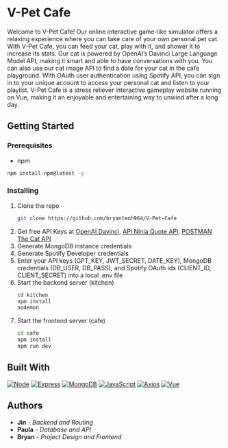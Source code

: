 # V-Pet Cafe

Welcome to V-Pet Cafe! Our online interactive game-like simulator offers a relaxing experience where you can take care of your own personal pet cat. With V-Pet Cafe, you can feed your cat, play with it, and shower it to increase its stats. Our cat is powered by OpenAI’s Davinci Large Language Model API, making it smart and able to have conversations with you. You can also use our cat image API to find a date for your cat in the cafe playground. With OAuth user authentication using Spotify API, you can sign in to your unique account to access your personal cat and listen to your playlist. V-Pet Cafe is a stress reliever interactive gameplay website running on Vue, making it an enjoyable and entertaining way to unwind after a long day.

## Getting Started
### Prerequisites
* npm
```sh
npm install npm@latest -g
```

### Installing
1. Clone the repo
   ```sh
   git clone https://github.com/bryanteoh964/V-Pet-Cafe
   ```
2. Get free API Keys at [OpenAI Davinci](https://platform.openai.com/docs/models), [API Ninja Quote API](https://api-ninjas.com/api/quotes), [POSTMAN The Cat API](https://documenter.getpostman.com/view/4016432/RWToRJCq)
3. Generate MongoDB instance credentials
4. Generate Spotify Developer credentials
5. Enter your API keys (GPT_KEY, JWT_SECRET, DATE_KEY), MongoDB credentials (DB_USER, DB_PASS), and Spotify OAuth ids (CLIENT_ID, CLIENT_SECRET) into a local .env file
6. Start the backend server (kitchen)
   ```js
   cd kitchen
   npm install
   nodemon
   ```
7. Start the frontend server (cafe)
   ```sh
   cd cafe
   npm install
   npm run dev
   ```

## Built With
[![Node][Node.js]][Node-url]
[![Express][Express.js]][Express-url]
[![MongoDB][MongoDB]][MongoDB-url]
[![JavaScript][JavaScript]][JavaScript-url]
[![Axios][Axios]][Axios-url]
[![Vue][Vue.js]][Vue-url]

## Authors
* **Jin** - *Backend and Routing*
* **Paula** - *Database and API*
* **Bryan** - *Project Design and Frontend*

<!-- MARKDOWN LINKS & IMAGES -->
[Node.js]: https://img.shields.io/badge/Node.js-43853D?style=for-the-badge&logo=node.js&logoColor=white
[Node-url]: https://nodejs.org/
[Express.js]: https://img.shields.io/badge/Express.js-404D59?style=for-the-badge&logo=express&logoColor=white
[Express-url]: https://expressjs.com/
[MongoDB]: https://img.shields.io/badge/MongoDB-4EA94B?style=for-the-badge&logo=mongodb&logoColor=white
[MongoDB-url]: https://www.mongodb.com/
[JavaScript]: https://img.shields.io/badge/JavaScript-F7DF1E?style=for-the-badge&logo=javascript&logoColor=black
[JavaScript-url]: https://www.javascript.com/
[Axios]: https://img.shields.io/badge/Axios-671DDF?style=for-the-badge&logo=axios&logoColor=white
[Axios-url]: https://axios-http.com/docs/api_intro
[Vue.js]: https://img.shields.io/badge/Vue.js-35495E?style=for-the-badge&logo=vuedotjs&logoColor=4FC08D
[Vue-url]: https://vuejs.org/
